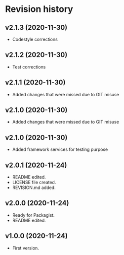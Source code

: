 Revision history
=================================



v2.1.3 (2020-11-30)
---------------------------------
* Codestyle corrections


v2.1.2 (2020-11-30)
---------------------------------
* Test corrections


v2.1.1 (2020-11-30)
---------------------------------
* Added changes that were missed due to GIT misuse


v2.1.0 (2020-11-30)
---------------------------------
* Added changes that were missed due to GIT misuse

v2.1.0 (2020-11-30)
---------------------------------
* Added framework services for testing purpose

v2.0.1 (2020-11-24)
---------------------------------
* README edited.
* LICENSE file created.
* REVISION.md added.

v2.0.0 (2020-11-24)
---------------------------------

* Ready for Packagist.
* README edited.




v1.0.0 (2020-11-24)
---------------------------------

* First version.
